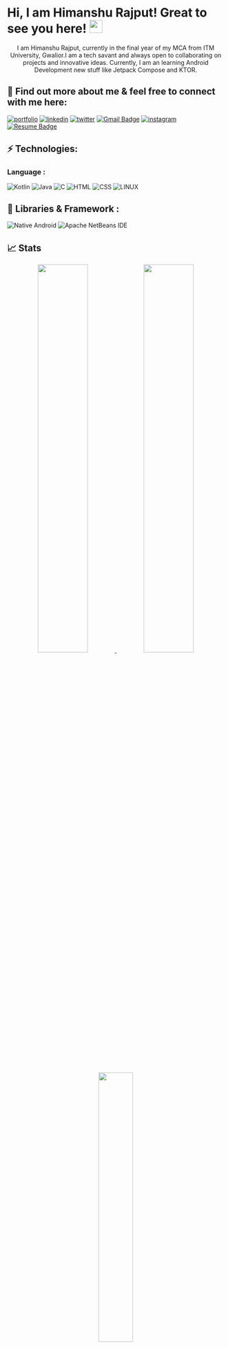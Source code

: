 # Hi, I am Himanshu Rajput! Great to see you here! <img src="https://raw.githubusercontent.com/aemmadi/aemmadi/master/wave.gif" width="30px">
<p align="center">
I am Himanshu Rajput, currently in the final year of my MCA from ITM University, Gwalior.I am a tech savant and always open to collaborating on projects and innovative ideas. Currently, I am an learning Android Development new stuff like Jetpack Compose and KTOR.
 



## 🔗 Find out more about me & feel free to connect with me here:
[![portfolio](https://img.shields.io/badge/my_portfolio-000?style=for-the-badge&logo=ko-fi&logoColor=white)]()
[![linkedin](https://img.shields.io/badge/linkedin-0A66C2?style=for-the-badge&logo=linkedin&logoColor=white)](https://www.linkedin.com/in/himanshu-rajput-aa7646108/)
[![twitter](https://img.shields.io/badge/twitter-1DA1F2?style=for-the-badge&logo=twitter&logoColor=white)](https://twitter.com/HimansJoy)
[![Gmail Badge](https://img.shields.io/badge/-rajput25.himanshu1@gmail.com-c14438?style=for-the-badge&logo=Gmail&logoColor=white)](mailto:rajput25.himanshu@gmail.com)
[![instagram](https://img.shields.io/badge/instagram-E4405F?style=for-the-badge&logo=instagram&logoColor=white)](https://www.instagram.com/_himanshun_rajput_/)
 [![Resume Badge](https://img.shields.io/badge/-Resume%20-343a40?style=for-the-badge&logo=Reddit&logoColor=white)](https://drive.google.com/drive/u/0/folders/1UaO29swbhXaDwO-4LlK01fv87lyLfkwx)

 

## ⚡ Technologies:
### Language :
![Kotlin](https://img.shields.io/badge/-Kotlin-black?style=flat-square&logo=kotlin)
![Java](https://img.shields.io/badge/-Java-E34A86?style=flat-square&logo=kotlin)
![C](https://img.shields.io/badge/-C-00599C?style=flat-square&logo=c)
![HTML](https://img.shields.io/badge/-HTML-4a4e69?style=flat-square&logo=HTML5)
![CSS](https://img.shields.io/badge/-CSS-006d77?style=flat-square&logo=CSS3)
![LINUX](https://img.shields.io/badge/linux-v5.1.3-blue)

## 💎 Libraries & Framework :
![Native Android](https://img.shields.io/badge/Android-2ec4b6?style=flat-square&logo=android&logoColor=white)
![Apache NetBeans IDE](https://img.shields.io/badge/Apache%20NetBeans%20IDE-8d99ae?style=flat-square&logo=Apache%20NetBeans%20IDE&logoColor=white)

## 📈 Stats
<p align="center">
 <a href="https://https://github.com/Himanshu25rajput">
  <img width="48%" src="https://github-readme-stats-eight-theta.vercel.app/api?username=Himanshu25rajput&show_icons=true&theme=tokyonight&include_all_commits=true&count_private=true" />
  <img width="48%" src="https://github-readme-streak-stats.herokuapp.com/?user=Himanshu25rajput&theme=tokyonight" />
  <img width="40%" src="https://github-readme-stats-eight-theta.vercel.app/api/top-langs/?username=Himanshu25rajput&layout=compact&langs_count=8&theme=algolia"/>
</a>
</p>
</p>
